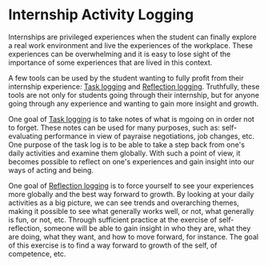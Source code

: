 # Internship Activity Logging

Internships are privileged experiences when the student can finally explore a real work environment and live the experiences of the workplace.
These experiences can be overwhelming and it is easy to lose sight of the importance of some experiences that are lived in this context.

A few tools can be used by the student wanting to fully profit from their internship experience: [Task logging](Task_logging.md) and [Reflection logging](Reflection_logging.md).
Truthfully, these tools are not only for students going through their internship, but for anyone going through any experience and wanting to gain more insight and growth.

One goal of [Task logging](Task_logging.md) is to take notes of what is mgoing on in order not to forget.
These notes can be used for many purposes, such as: self-evaluating performance in view of payraise negotiations, job changes, etc.
One purpose of the task log is to be able to take a step back from one's daily activities and examine them globally.
With such a point of view, it becomes possible to reflect on one's experiences and gain insight into our ways of acting and being.

One goal of [Reflection logging](Reflection_logging.md) is to force yourself to see your experiences more globally and the best way forward to growth.
By looking at your daily activities as a big picture, we can see trends and overarching themes, making it possible to see what generally works well, or not, what generally is fun, or not, etc.
Through sufficient practice at the exercise of self-reflection, someone will be able to gain insight in who they are, what they are doing, what they want, and how to move forward, for instance.
The goal of this exercise is to find a way forward to growth of the self, of competence, etc.
